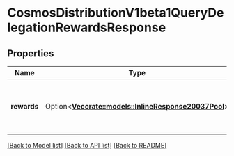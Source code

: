 # CosmosDistributionV1beta1QueryDelegationRewardsResponse

## Properties

Name | Type | Description | Notes
------------ | ------------- | ------------- | -------------
**rewards** | Option<[**Vec<crate::models::InlineResponse20037Pool>**](inline_response_200_37_pool.md)> | rewards defines the rewards accrued by a delegation. | [optional]

[[Back to Model list]](../README.md#documentation-for-models) [[Back to API list]](../README.md#documentation-for-api-endpoints) [[Back to README]](../README.md)


